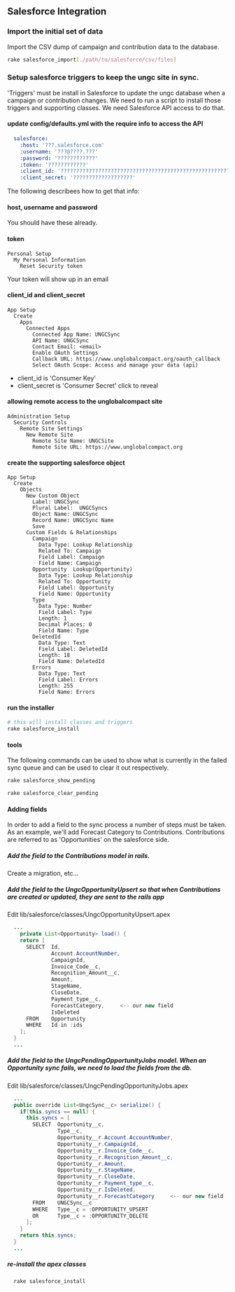 ## Salesforce Integration

### Import the initial set of data
Import the CSV dump of campaign and contribution data to the database.
```sh
rake salesforce_import[./path/to/salesforce/csv/files]
```

### Setup salesforce triggers to keep the ungc site in sync.
'Triggers' must be install in Salesforce to update the ungc database when a campaign or contribution changes.
We need to run a script to install those triggers and supporting classes. We need Salesforce API access to do that.

#### update config/defaults.yml with the require info to access the API
```yaml
  salesforce:
    :host: '???.salesforce.com'
    :username: '???@????.???'
    :password: '????????????'
    :token: '????????????'
    :client_id: '????????????????????????????????????????????????????????????????????????????????????'
    :client_secret: '???????????????????'
```
The following describees how to get that info:

#### host, username and password
You should have these already.

#### token
```
Personal Setup
  My Personal Information
    Reset Security token
```

Your token will show up in an email

#### client_id and client_secret
```
App Setup
  Create
    Apps
      Connected Apps
        Connected App Name: UNGCSync
        API Name: UNGCSync
        Contact Email: <email>
        Enable OAuth Settings
        Callback URL: https://www.unglobalcompact.org/oauth_callback
        Select OAuth Scope: Access and manage your data (api)
```
* client_id is 'Consumer Key'
* client_secret is 'Consumer Secret' click to reveal

#### allowing remote access to the unglobalcompact site
```
Administration Setup
  Security Controls
    Remote Site Settings
      New Remote Site
        Remote Site Name: UNGCSite
        Remote Site URL: https://www.unglobalcompact.org
```

#### create the supporting salesforce object
```
App Setup
  Create
    Objects
      New Custom Object
        Label: UNGCSync
        Plural Label:  UNGCSyncs
        Object Name: UNGCSync
        Record Name: UNGCSync Name
        Save
      Custom Fields & Relationships
        Campaign
          Data Type: Lookup Relationship
          Related To: Campaign
          Field Label: Campaign
          Field Name: Campaign
        Opportunity  Lookup(Opportunity)
          Data Type: Lookup Relationship
          Related To: Opportunity
          Field Label: Opportunity
          Field Name: Opportunity
        Type
          Data Type: Number
          Field Label: Type
          Length: 1
          Decimal Places: 0
          Field Name: Type
        DeletedId
          Data Type: Text
          Field Label: DeletedId
          Length: 18
          Field Name: DeletedId
        Errors
          Data Type: Text
          Field Label: Errors
          Length: 255
          Field Name: Errors
```

#### run the installer
```sh
# this will install classes and triggers
rake salesforce_install
```

#### tools
The following commands can be used to show what is currently in the failed sync queue and can be used to clear it out respectively.
```sh
rake salesforce_show_pending
```
```sh
rake salesforce_clear_pending
```

#### Adding fields
In order to add a field to the sync process a number of steps must be taken. As an example, we'll add Forecast Category to Contributions. Contributions are referred to as 'Opportunities' on the salesforce side.

##### Add the field to the Contributions model in rails.
  Create a migration, etc...

##### Add the field to the UngcOpportunityUpsert so that when Contributions are created or updated, they are sent to the rails app
  Edit lib/salesforce/classes/UngcOpportunityUpsert.apex
```java
  ...
    private List<Opportunity> load() {
    return [
      SELECT  Id,
              Account.AccountNumber,
              CampaignId,
              Invoice_Code__c,
              Recognition_Amount__c,
              Amount,
              StageName,
              CloseDate,
              Payment_type__c,
              ForecastCategory,     <-- our new field
              IsDeleted
      FROM    Opportunity
      WHERE   Id in :ids
    ];
  }
  ...
```

##### Add the field to the UngcPendingOpportunityJobs model. When an Opportunity sync fails, we need to load the fields from the db.
  Edit lib/salesforce/classes/UngcPendingOpportunityJobs.apex
```java
  ...
  public override List<UngcSync__c> serialize() {
    if(this.syncs == null) {
      this.syncs = [
        SELECT  Opportunity__c,
                Type__c,
                Opportunity__r.Account.AccountNumber,
                Opportunity__r.CampaignId,
                Opportunity__r.Invoice_Code__c,
                Opportunity__r.Recognition_Amount__c,
                Opportunity__r.Amount,
                Opportunity__r.StageName,
                Opportunity__r.CloseDate,
                Opportunity__r.Payment_type__c,
                Opportunity__r.IsDeleted,
                Opportunity__r.ForecastCategory     <-- our new field
        FROM    UNGCSync__c
        WHERE   Type__c = :OPPORTUNITY_UPSERT
        OR      Type__c = :OPPORTUNITY_DELETE
      ];
    }
    return this.syncs;
  }
  ...
```

##### re-install the apex classes
```sh
  rake salesforce_install
```

